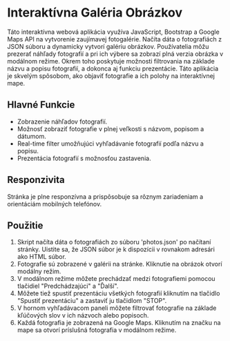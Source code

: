 # Interaktívna Galéria Obrázkov

Táto interaktívna webová aplikácia využíva JavaScript, Bootstrap a Google Maps API na vytvorenie zaujímavej fotogalérie. Načíta dáta o fotografiách z JSON súboru a dynamicky vytvorí galériu obrázkov. Používatelia môžu prezerať náhľady fotografií a pri ich výbere sa zobrazí plná verzia obrázka v modálnom režime. Okrem toho poskytuje možnosti filtrovania na základe názvu a popisu fotografií, a dokonca aj funkciu prezentácie. Táto aplikácia je skvelým spôsobom, ako objaviť fotografie a ich polohy na interaktívnej mape.

## Hlavné Funkcie

- Zobrazenie náhľadov fotografií.
- Možnosť zobraziť fotografie v plnej veľkosti s názvom, popisom a dátumom.
- Real-time filter umožňujúci vyhľadávanie fotografií podľa názvu a popisu.
- Prezentácia fotografií s možnosťou zastavenia.

## Responzivita

Stránka je plne responzívna a prispôsobuje sa rôznym zariadeniam a orientáciám mobilných telefónov.

## Použitie

1. Skript načíta dáta o fotografiách zo súboru 'photos.json' po načítaní stránky. Uistite sa, že JSON súbor je k dispozícii v rovnakom adresári ako HTML súbor.
2. Fotografie sú zobrazené v galérii na stránke. Kliknutie na obrázok otvorí modálny režim.
3. V modálnom režime môžete prechádzať medzi fotografiemi pomocou tlačidiel "Predchádzajúci" a "Ďalší".
4. Môžete tiež spustiť prezentáciu všetkých fotografií kliknutím na tlačidlo "Spustiť prezentáciu" a zastaviť ju tlačidlom "STOP".
5. V hornom vyhľadávacom paneli môžete filtrovať fotografie na základe kľúčových slov v ich názvoch alebo popisoch.
6. Každá fotografia je zobrazená na Google Maps. Kliknutím na značku na mape sa otvorí príslušná fotografia v modálnom režime.







